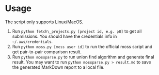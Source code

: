 # Usage
The script only supports Linux/MacOS. 

1. Run `python fetch\_projects.py [project id, e.g. p8]` to get all submissions. You should have the credentials info in `~/.aws/credentials`.
2. Run `python moss.py [moss user id]` to run the official moss script and get pair-to-pair comparison result.
3. Run `python mossparse.py` to run union find algorithm and generate final result. You may want to run `python mossparse.py > result.md` to save the generated MarkDown report to a local file.

